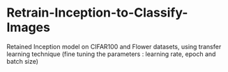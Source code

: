 # Retrain-Inception-to-Classify-Images
Retained Inception model on CIFAR100 and Flower datasets, using transfer learning technique (fine tuning the parameters : learning rate, epoch and batch size)
